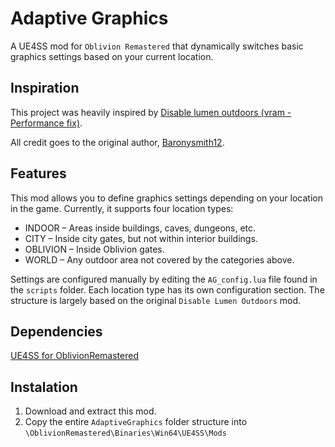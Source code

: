 # Adaptive Graphics

A UE4SS mod for `Oblivion Remastered` that dynamically switches basic graphics settings based on your current location.

## Inspiration

This project was heavily inspired by [Disable lumen outdoors (vram - Performance fix)](https://www.nexusmods.com/oblivionremastered/mods/510).

All credit goes to the original author, [Baronysmith12](https://next.nexusmods.com/profile/Baronysmith12).

## Features

This mod allows you to define graphics settings depending on your location in the game.
Currently, it supports four location types:

- INDOOR – Areas inside buildings, caves, dungeons, etc.
- CITY – Inside city gates, but not within interior buildings.
- OBLIVION – Inside Oblivion gates.
- WORLD – Any outdoor area not covered by the categories above.

Settings are configured manually by editing the `AG_config.lua` file found in the `scripts` folder.
Each location type has its own configuration section. The structure is largely based on the original `Disable Lumen Outdoors` mod.

## Dependencies

[UE4SS for OblivionRemastered](https://www.nexusmods.com/oblivionremastered/mods/32)

## Instalation

1. Download and extract this mod.
2. Copy the entire `AdaptiveGraphics` folder structure into `\OblivionRemastered\Binaries\Win64\UE4SS\Mods`
